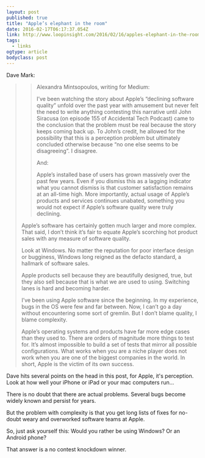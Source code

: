 ```yaml
---
layout: post 
published: true
title: "Apple’s elephant in the room" 
date: 2016-02-17T06:17:37.054Z 
link: http://www.loopinsight.com/2016/02/16/apples-elephant-in-the-room/ 
tags:
  - links
ogtype: article 
bodyclass: post 
---
```


Dave Mark: 

> > Alexandra Mintsopoulos, writing for Medium:
> > 
> > I’ve been watching the story about Apple’s “declining software quality” unfold over the past year with amusement but never felt the need to write anything contesting this narrative until John Siracusa (on episode 155 of Accidental Tech Podcast) came to the conclusion that the problem must be real because the story keeps coming back up. To John’s credit, he allowed for the possibility that this is a perception problem but ultimately concluded otherwise because “no one else seems to be disagreeing”. I disagree.
> > 
> > And:
> > 
> > Apple’s installed base of users has grown massively over the past few years. Even if you dismiss this as a lagging indicator what you cannot dismiss is that customer satisfaction remains at an all-time high. More importantly, actual usage of Apple’s products and services continues unabated, something you would not expect if Apple’s software quality were truly declining.
> 
> Apple’s software has certainly gotten much larger and more complex. That said, I don’t think it’s fair to equate Apple’s scorching hot product sales with any measure of software quality.
> 
> Look at Windows. No matter the reputation for poor interface design or bugginess, Windows long reigned as the defacto standard, a hallmark of software sales.
> 
> Apple products sell because they are beautifully designed, true, but they also sell because that is what we are used to using. Switching lanes is hard and becoming harder.
> 
> I’ve been using Apple software since the beginning. In my experience, bugs in the OS were few and far between. Now, I can’t go a day without encountering some sort of gremlin. But I don’t blame quality, I blame complexity.
> 
> Apple’s operating systems and products have far more edge cases than they used to. There are orders of magnitude more things to test for. It’s almost impossible to build a set of tests that mirror all possible configurations. What works when you are a niche player does not work when you are one of the biggest companies in the world. In short, Apple is the victim of its own success.

Dave hits several points on the head in this post, for Apple, it's perception. Look at how well your iPhone or iPad or your mac computers run...

There is no doubt that there are actual problems. Several bugs become widely known and persist for years. 

But the problem with complexity is that you get long lists of fixes for no-doubt weary and overworked software teams at Apple. 

So, just ask yourself this: Would you rather be using Windows? Or an Android phone? 

That answer is a no contest knockdown winner.
